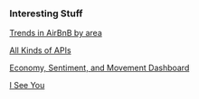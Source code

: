 ### Interesting Stuff

[Trends in AirBnB by area](https://www.airdna.co/vacation-rental-data/app/jp/hiroshima-ken/naka-ku/overview)

[All Kinds of APIs](https://rapidapi.com/category/Travel)

[Economy, Sentiment, and Movement Dashboard](https://www2.deloitte.com/ca/en/pages/about-deloitte/articles/covid-dashboard.html?is=5e8d4f149b0f225dde35ccbe)


[I See You](https://www.shodan.io/search?query=ver2.4+rev0+country%3A%22JP%22+has_screenshot%3Atrue)
